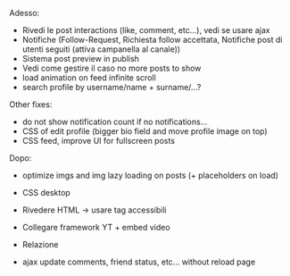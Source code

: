 Adesso:
- Rivedi le post interactions (like, comment, etc...), vedi se usare ajax
- Notifiche (Follow-Request, Richiesta follow accettata, Notifiche post di utenti seguiti (attiva campanella al canale))
- Sistema post preview in publish
- Vedi come gestire il caso no more posts to show
- load animation on feed infinite scroll
- search profile by username/name + surname/...?

Other fixes:
- do not show notification count if no notifications...
- CSS of edit profile (bigger bio field and move profile image on top)
- CSS feed, improve UI for fullscreen posts

Dopo:

- optimize imgs and img lazy loading on posts (+ placeholders on load)

- CSS desktop

- Rivedere HTML -> usare tag accessibili

- Collegare framework YT + embed video

- Relazione

- ajax update comments, friend status, etc... without reload page
